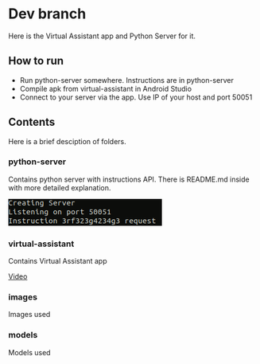 # Dev branch
Here is the Virtual Assistant app and Python Server for it.

## How to run
- Run python-server somewhere. Instructions are in python-server
- Compile apk from virtual-assistant in Android Studio
- Connect to your server via the app. Use IP of your host and port 50051

## Contents
Here is a brief desciption of folders.

### python-server
Contains python server with instructions API.
There is README.md inside with more detailed explanation.

![python-server](images/docs/python_server.png)

### virtual-assistant
Contains Virtual Assistant app

[Video](https://drive.google.com/file/d/1HnKh15GNuCh4DoWQbFhH2sP1luFxgRzL/view?usp=sharing)

### images
Images used

### models
Models used

